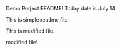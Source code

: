 Demo Porject README!
Today date is July 14

This is simple readme file.


This is modified file.

modified file!
